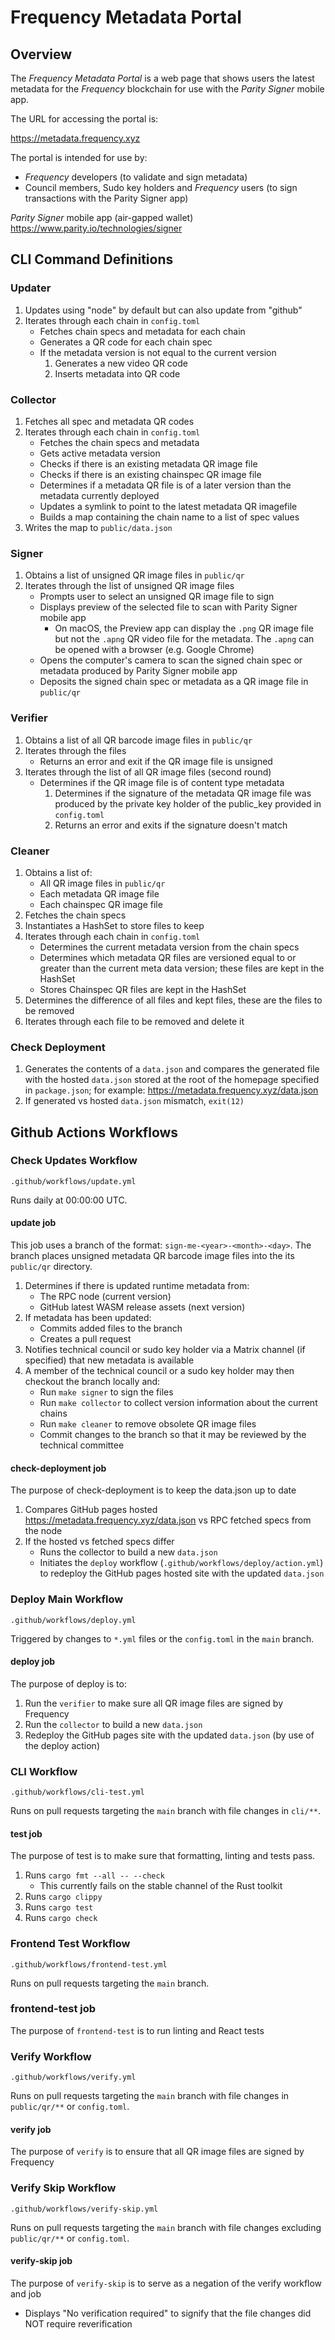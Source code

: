 # Frequency Metadata Portal

## Overview

The *Frequency Metadata Portal* is a web page that shows users the latest metadata for the *Frequency* blockchain for use with the *Parity Signer* mobile app.

The URL for accessing the portal is:

https://metadata.frequency.xyz

The portal is intended for use by:
- *Frequency* developers (to validate and sign metadata)
- Council members, Sudo key holders and *Frequency* users (to sign transactions with the Parity Signer app)

*Parity Signer* mobile app (air-gapped wallet)
https://www.parity.io/technologies/signer

## CLI Command Definitions

### Updater
1. Updates using "node" by default but can also update from "github"
2. Iterates through each chain in `config.toml`
   - Fetches chain specs and metadata for each chain
   - Generates a QR code for each chain spec
    - If the metadata version is not equal to the current version
        1. Generates a new video QR code
        2. Inserts metadata into QR code

### Collector
1. Fetches all spec and metadata QR codes
2. Iterates through each chain in `config.toml`
    - Fetches the chain specs and metadata
    - Gets active metadata version
    - Checks if there is an existing metadata QR image file
    - Checks if there is an existing chainspec QR image file
    - Determines if a metadata QR file is of a later version than the metadata currently deployed
    - Updates a symlink to point to the latest metadata QR imagefile
    - Builds a map containing the chain name to a list of spec values
3. Writes the map to `public/data.json`

### Signer
1. Obtains a list of unsigned QR image files in `public/qr`
2. Iterates through the list of unsigned QR image files
    - Prompts user to select an unsigned QR image file to sign
    - Displays preview of the selected file to scan with Parity Signer mobile app
        - On macOS, the Preview app can display the `.png` QR image file but not the `.apng` QR video file for the metadata.  The `.apng` can be opened with a browser (e.g. Google Chrome)
    - Opens the computer's camera to scan the signed chain spec or metadata produced by Parity Signer mobile app
    - Deposits the signed chain spec or metadata as a QR image file in `public/qr`

### Verifier
1. Obtains a list of all QR barcode image files in `public/qr`
2. Iterates through the files
    - Returns an error and exit if the QR image file is unsigned
3. Iterates through the list of all QR image files (second round)
    - Determines if the QR image file is of content type metadata
        1. Determines if the signature of the metadata QR image file was produced by the private key holder of the public_key provided in `config.toml`
        2. Returns an error and exits if the signature doesn't match
### Cleaner
1. Obtains a list of:
   - All QR image files in `public/qr`
   - Each metadata QR image file
   - Each chainspec QR image file
2. Fetches the chain specs
3. Instantiates a HashSet to store files to keep
4. Iterates through each chain in `config.toml`
    - Determines the current metadata version from the chain specs
    - Determines which metadata QR files are versioned equal to or greater than the current meta data version; these files are kept in the HashSet
    - Stores Chainspec QR files are kept in the HashSet
5. Determines the difference of all files and kept files, these are the files to be removed
6. Iterates through each file to be removed and delete it

### Check Deployment
1. Generates the contents of a `data.json` and compares the generated file with the hosted `data.json` stored at the root of the homepage specified in `package.json`; for example: https://metadata.frequency.xyz/data.json
2. If generated vs hosted `data.json` mismatch, `exit(12)`

## Github Actions Workflows

### Check Updates Workflow
`.github/workflows/update.yml`

Runs daily at 00:00:00 UTC.
#### update job
This job uses a branch of the format: `sign-me-<year>-<month>-<day>`. The branch places unsigned metadata QR barcode image files into the its `public/qr` directory.
1. Determines if there is updated runtime metadata from:
    - The RPC node (current version)
    - GitHub latest WASM release assets (next version)
2. If metadata has been updated:
    - Commits added files to the branch
    - Creates a pull request
3. Notifies technical council or sudo key holder via a Matrix channel (if specified) that new metadata is available
4. A member of the technical council or a sudo key holder may then checkout the branch locally and:
    - Run `make signer` to sign the files
    - Run `make collector` to collect version information about the current chains
    - Run `make cleaner` to remove obsolete QR image files
    - Commit changes to the branch so that it may be reviewed by the technical committee
#### check-deployment job
The purpose of check-deployment is to keep the data.json up to date
1. Compares GitHub pages hosted https://metadata.frequency.xyz/data.json vs RPC fetched specs from the node
2. If the hosted vs fetched specs differ
    - Runs the collector to build a new `data.json`
    - Initiates the `deploy` workflow (`.github/workflows/deploy/action.yml`) to redeploy the GitHub pages hosted site with the updated `data.json`

### Deploy Main Workflow
`.github/workflows/deploy.yml`

Triggered by changes to `*.yml` files or the `config.toml` in the `main` branch.

#### deploy job
The purpose of deploy is to:
1. Run the `verifier` to make sure all QR image files are signed by Frequency
2. Run the `collector` to build a new `data.json`
3. Redeploy the GitHub pages site with the updated `data.json` (by use of the deploy action)

### CLI Workflow
`.github/workflows/cli-test.yml`

Runs on pull requests targeting the `main` branch with file changes in `cli/**`.
#### test job
The purpose of test is to make sure that formatting, linting and tests pass.
1. Runs `cargo fmt --all -- --check`
    - This currently fails on the stable channel of the Rust toolkit
2. Runs `cargo clippy`
3. Runs `cargo test`
4. Runs `cargo check`

### Frontend Test Workflow
`.github/workflows/frontend-test.yml`

Runs on pull requests targeting the `main` branch.
### frontend-test job
The purpose of `frontend-test` is to run linting and React tests

### Verify Workflow
`.github/workflows/verify.yml`

Runs on pull requests targeting the `main` branch with file changes in `public/qr/**` or `config.toml`.
#### verify job
The purpose of `verify` is to ensure that all QR image files are signed by Frequency

### Verify Skip Workflow
`.github/workflows/verify-skip.yml`

Runs on pull requests targeting the `main` branch with file changes excluding `public/qr/**` or `config.toml`.
#### verify-skip job
The purpose of `verify-skip` is to serve as a negation of the verify workflow and job
- Displays "No verification required" to signify that the file changes did NOT require reverification
